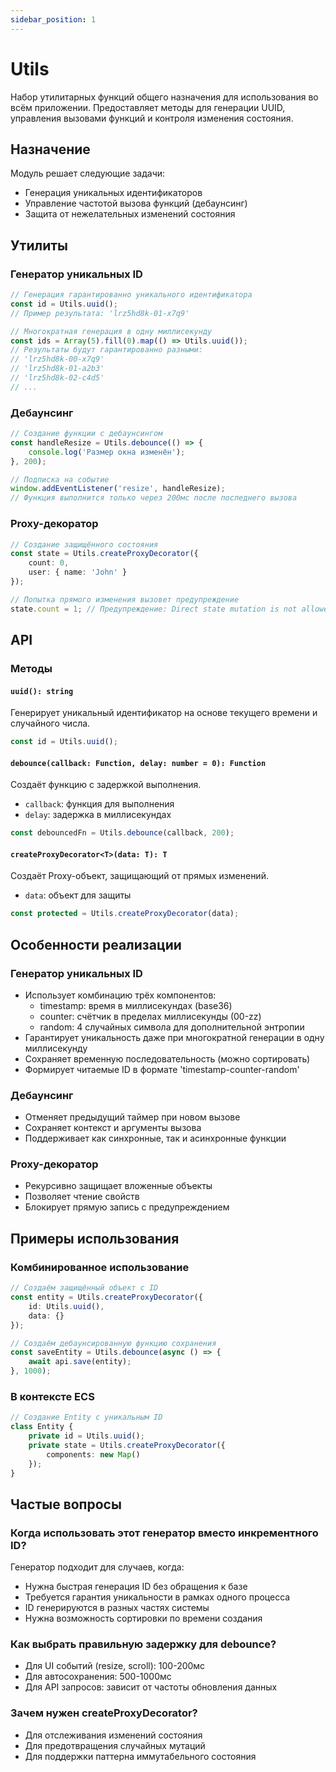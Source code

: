 ```yaml
---
sidebar_position: 1
---
```


# Utils

Набор утилитарных функций общего назначения для использования во всём приложении. Предоставляет методы для генерации UUID, управления вызовами функций и контроля изменения состояния.

## Назначение

Модуль решает следующие задачи:
- Генерация уникальных идентификаторов
- Управление частотой вызова функций (дебаунсинг)
- Защита от нежелательных изменений состояния

## Утилиты

### Генератор уникальных ID
```typescript
// Генерация гарантированно уникального идентификатора
const id = Utils.uuid();
// Пример результата: 'lrz5hd8k-01-x7q9'

// Многократная генерация в одну миллисекунду
const ids = Array(5).fill(0).map(() => Utils.uuid());
// Результаты будут гарантированно разными:
// 'lrz5hd8k-00-x7q9'
// 'lrz5hd8k-01-a2b3'
// 'lrz5hd8k-02-c4d5'
// ...
```

### Дебаунсинг
```typescript
// Создание функции с дебаунсингом
const handleResize = Utils.debounce(() => {
    console.log('Размер окна изменён');
}, 200);

// Подписка на событие
window.addEventListener('resize', handleResize);
// Функция выполнится только через 200мс после последнего вызова
```

### Proxy-декоратор
```typescript
// Создание защищённого состояния
const state = Utils.createProxyDecorator({
    count: 0,
    user: { name: 'John' }
});

// Попытка прямого изменения вызовет предупреждение
state.count = 1; // Предупреждение: Direct state mutation is not allowed
```

## API

### Методы

#### `uuid(): string`
Генерирует уникальный идентификатор на основе текущего времени и случайного числа.
```typescript
const id = Utils.uuid();
```

#### `debounce(callback: Function, delay: number = 0): Function`
Создаёт функцию с задержкой выполнения.
- `callback`: функция для выполнения
- `delay`: задержка в миллисекундах
```typescript
const debouncedFn = Utils.debounce(callback, 200);
```

#### `createProxyDecorator<T>(data: T): T`
Создаёт Proxy-объект, защищающий от прямых изменений.
- `data`: объект для защиты
```typescript
const protected = Utils.createProxyDecorator(data);
```

## Особенности реализации

### Генератор уникальных ID
- Использует комбинацию трёх компонентов:
  - timestamp: время в миллисекундах (base36)
  - counter: счётчик в пределах миллисекунды (00-zz)
  - random: 4 случайных символа для дополнительной энтропии
- Гарантирует уникальность даже при многократной генерации в одну миллисекунду
- Сохраняет временную последовательность (можно сортировать)
- Формирует читаемые ID в формате 'timestamp-counter-random'

### Дебаунсинг
- Отменяет предыдущий таймер при новом вызове
- Сохраняет контекст и аргументы вызова
- Поддерживает как синхронные, так и асинхронные функции

### Proxy-декоратор
- Рекурсивно защищает вложенные объекты
- Позволяет чтение свойств
- Блокирует прямую запись с предупреждением

## Примеры использования

### Комбинированное использование
```typescript
// Создаём защищённый объект с ID
const entity = Utils.createProxyDecorator({
    id: Utils.uuid(),
    data: {}
});

// Создаём дебаунсированную функцию сохранения
const saveEntity = Utils.debounce(async () => {
    await api.save(entity);
}, 1000);
```

### В контексте ECS
```typescript
// Создание Entity с уникальным ID
class Entity {
    private id = Utils.uuid();
    private state = Utils.createProxyDecorator({
        components: new Map()
    });
}
```

## Частые вопросы

### Когда использовать этот генератор вместо инкрементного ID?
Генератор подходит для случаев, когда:
- Нужна быстрая генерация ID без обращения к базе
- Требуется гарантия уникальности в рамках одного процесса
- ID генерируются в разных частях системы
- Нужна возможность сортировки по времени создания

### Как выбрать правильную задержку для debounce?
- Для UI событий (resize, scroll): 100-200мс
- Для автосохранения: 500-1000мс
- Для API запросов: зависит от частоты обновления данных

### Зачем нужен createProxyDecorator?
- Для отслеживания изменений состояния
- Для предотвращения случайных мутаций
- Для поддержки паттерна иммутабельного состояния


